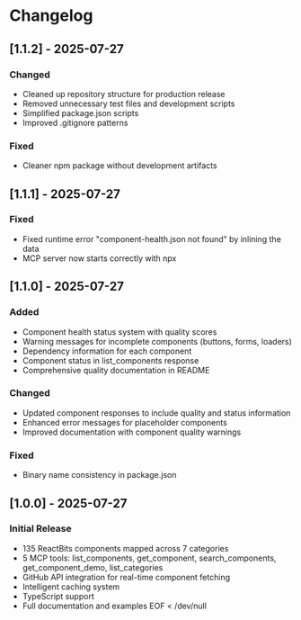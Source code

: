 # Changelog

## [1.1.2] - 2025-07-27

### Changed
- Cleaned up repository structure for production release
- Removed unnecessary test files and development scripts
- Simplified package.json scripts
- Improved .gitignore patterns

### Fixed
- Cleaner npm package without development artifacts

## [1.1.1] - 2025-07-27

### Fixed
- Fixed runtime error "component-health.json not found" by inlining the data
- MCP server now starts correctly with npx

## [1.1.0] - 2025-07-27

### Added
- Component health status system with quality scores
- Warning messages for incomplete components (buttons, forms, loaders)
- Dependency information for each component
- Component status in list_components response
- Comprehensive quality documentation in README

### Changed
- Updated component responses to include quality and status information
- Enhanced error messages for placeholder components
- Improved documentation with component quality warnings

### Fixed
- Binary name consistency in package.json

## [1.0.0] - 2025-07-27

### Initial Release
- 135 ReactBits components mapped across 7 categories
- 5 MCP tools: list_components, get_component, search_components, get_component_demo, list_categories
- GitHub API integration for real-time component fetching
- Intelligent caching system
- TypeScript support
- Full documentation and examples
EOF < /dev/null